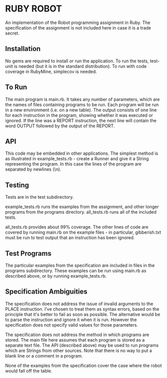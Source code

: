 RUBY ROBOT
==========
An implementation of the Robot programming assignment in Ruby.
The specification of the assignment is not included here in case it is a trade secret.

Installation
------------
No gems are required to install or run the application.
To run the tests, test-unit is needed (but it is in the standard distribution).
To run with code coverage in RubyMine, simplecov is needed.

To Run
------
The main program is main.rb.
It takes any number of parameters, which are the names of files containing programs to be run.
Each program will be run in a new environment (i.e. on a new table).
The output consists of one line for each instruction in the program, showing whether it was executed or ignored.
If the line was a REPORT instruction, the next line will contain the word OUTPUT followed by the output of the REPORT.
 
API
---
This code may be embedded in other applications.
The simplest method is as illustrated in example_tests.rb - create a Runner and give it a String representing the program.
In this case the lines of the program are separated by newlines (\n).

Testing
-------
Tests are in the test subdirectory.
 
example_tests.rb runs the examples from the assignment, and other longer programs from the programs directory.
all_tests.rb runs all of the included tests.

all_tests.rb provides about 99% coverage.
The other lines of code are covered by running main.rb on the example files - in particular, gibberish.txt must be run to test output that an instruction has been ignored. 

Test Programs
-------------
The particular examples from the specification are included in files in the programs subdirectory.
These examples can be run using main.rb as described above, or by running example_tests.rb.


Specification Ambiguities
-------------------------

The specification does not address the issue of invalid arguments to the PLACE instruction. I've chosen to treat them as syntax errors, based on the principle that it's better to fail as soon as possible.
The alternative would be to parse the instruction and ignore it when it is run.
However the specification does not specify valid values for those parameters.

The specification does not address the method in which programs are stored.
The main file here assumes that each program is stored as a separate text file.
The API (described above) may be used to run programs which are Strings from other sources.
Note that there is no way to put a blank line or a comment in a program.

None of the examples from the specification cover the case where the robot would fall off the table.